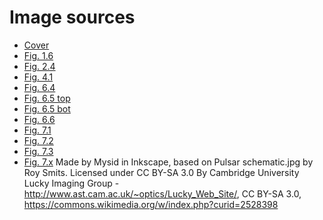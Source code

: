 Image sources
=============

* [Cover](https://apod.nasa.gov/apod/ap990604.html)
* [Fig. 1.6](https://ui.adsabs.harvard.edu/abs/1997A%26A...323L..49P/abstract)
* [Fig. 2.4](https://apod.nasa.gov/apod/ap191117.html)
* [Fig. 4.1](https://apod.nasa.gov/apod/ap150628.html)
* [Fig. 6.4](https://www.nasa.gov/mission_pages/hinode/solar_013.html)
* [Fig. 6.5 top](https://apod.nasa.gov/apod/ap161129.html)
* [Fig. 6.5 bot](https://apod.nasa.gov/apod/ap170330.html)
* [Fig. 6.6](https://apod.nasa.gov/apod/ap151227.html)
* [Fig. 7.1](https://apod.nasa.gov/apod/ap010223.html)
* [Fig. 7.2](https://apod.nasa.gov/apod/ap200216.html)
* [Fig. 7.3](https://apod.nasa.gov/apod/ap100106.html)
* [Fig. 7.x](https://commons.wikimedia.org/wiki/File:Pulsar_schematic.svg) Made by Mysid in Inkscape, based on Pulsar schematic.jpg by Roy Smits. Licensed under CC BY-SA 3.0
By Cambridge University Lucky Imaging Group - http://www.ast.cam.ac.uk/~optics/Lucky_Web_Site/, CC BY-SA 3.0, https://commons.wikimedia.org/w/index.php?curid=2528398

